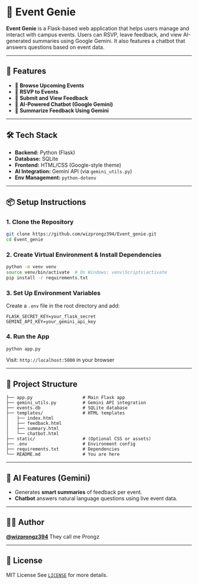 
# 🎉 Event Genie

**Event Genie** is a Flask-based web application that helps users manage and interact with campus events. Users can RSVP, leave feedback, and view AI-generated summaries using Google Gemini. It also features a chatbot that answers questions based on event data.

---

## 🚀 Features

- 📅 **Browse Upcoming Events**
- 📝 **RSVP to Events**
- 💬 **Submit and View Feedback**
- 🤖 **AI-Powered Chatbot (Google Gemini)**
- 🧠 **Summarize Feedback Using Gemini**

---

## 🛠️ Tech Stack

- **Backend:** Python (Flask)
- **Database:** SQLite
- **Frontend:** HTML/CSS (Google-style theme)
- **AI Integration:** Gemini API (via `gemini_utils.py`)
- **Env Management:** `python-dotenv`

---

## 📦 Setup Instructions

### 1. Clone the Repository

```bash
git clone https://github.com/wizprongz394/Event_genie.git
cd Event_genie
````

### 2. Create Virtual Environment & Install Dependencies

```bash
python -m venv venv
source venv/bin/activate  # On Windows: venv\Scripts\activate
pip install -r requirements.txt
```

### 3. Set Up Environment Variables

Create a `.env` file in the root directory and add:

```
FLASK_SECRET_KEY=your_flask_secret
GEMINI_API_KEY=your_gemini_api_key
```

### 4. Run the App

```bash
python app.py
```

Visit: `http://localhost:5000` in your browser

---

## 📁 Project Structure

```
├── app.py                   # Main Flask app
├── gemini_utils.py          # Gemini API integration
├── events.db                # SQLite database
├── templates/               # HTML templates
│   ├── index.html
│   ├── feedback.html
│   ├── summary.html
│   └── chatbot.html
├── static/                  # (Optional CSS or assets)
├── .env                     # Environment config
├── requirements.txt         # Dependencies
└── README.md                # You are here
```

---

## 🤖 AI Features (Gemini)

* Generates **smart summaries** of feedback per event.
* **Chatbot** answers natural language questions using live event data.

---

## 🧑‍💻 Author

**[@wizprongz394](https://github.com/wizprongz394)**
They call me Prongz

---

## 📃 License

MIT License
See [`LICENSE`](LICENSE) for more details.




